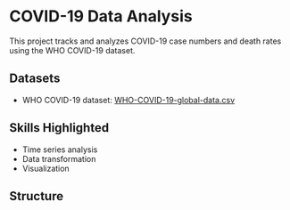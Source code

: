 # COVID-19 Data Analysis

This project tracks and analyzes COVID-19 case numbers and death rates using the WHO COVID-19 dataset.

## Datasets

- WHO COVID-19 dataset: [WHO-COVID-19-global-data.csv]([https://data.who.int/dashboards/covid19/data])

## Skills Highlighted

- Time series analysis
- Data transformation
- Visualization

## Structure


